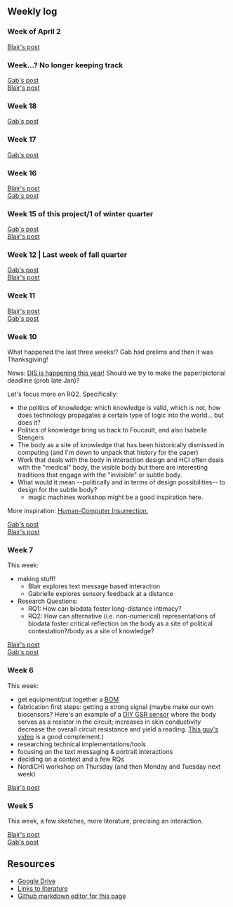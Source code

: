 ## Weekly log

### Week of April 2
[Blair's post](posts/blair_post_20200402.md)

### Week...? No longer keeping track
[Gab's post](posts/gab_post_3.4.21.md)    
[Blair's post](posts/blair_post_20210305.md)

### Week 18  
[Gab's post](posts/gab_post_wk19.md)  

### Week 17

[Gab's post](posts/gab_post_wk17.md)

### Week 16
[Blair's post](posts/blair_post_wk16.md)  
[Gab's post](posts/gab_post_wk16.md)

### Week 15 of this project/1 of winter quarter
[Gab's post](posts/gab_post_wk15.md)    
[Blair's post](posts/blair_post_wk15.md)

### Week 12 | Last week of fall quarter
[Gab's post](posts/gab_post_wk12.md)  
[Blair's post](posts/blair_post_wk12.md)

### Week 11
[Blair's post](posts/blair_post_wk11.md)  
[Gab's post](posts/gab_post_wk11.md)

### Week 10
What happened the last three weeks!? Gab had prelims and then it was Thanksgiving! 

News:
[DIS is happening this year!](https://dis.acm.org/2021/) Should we try to make the paper/pictorial deadline (prob late Jan)?

Let's focus more on RQ2. Specifically: 
- the politics of knowledge: which knowledge is valid, which is not, how does technology propagates a certain type of logic into the world... but does it?
- Politics of knowledge bring us back to Foucault, and also Isabelle Stengers
- The body as a site of knowledge that has been historically dismissed in computing (and I'm down to unpack that history for the paper)
- Work that deals with the body in interaction design and HCI often deals with the "medical" body, the visible body but there are interesting traditions that engage with the "invisible" or subtle body.
- What would it mean --politically and in terms of design possibilities-- to design for the subtle body?
  - magic machines workshop might be a good inspiration here.  

More inspiration: [Human-Computer Insurrection.](https://arxiv.org/pdf/1908.06167.pdf)

[Gab's post](posts/gab_post_wk10.md)  
[Blair's post](posts/blair_post_wk10.md)


### Week 7
This week:
- making stuff!
  - Blair explores text message based interaction
  - Gabrielle explores sensory feedback at  a distance
- Research Questions:
  - RQ1: How can biodata foster long-distance intimacy?
  - RQ2: How can alternative (i.e. non-numerical) representations of biodata foster critical reflection on the body as a site of political contestation?/body as a site of knowledge?

[Blair's post](posts/blair_post_wk7.md)     
[Gab's post](posts/gab_post_wk7.md)

### Week 6
This week: 
- get equipment/put together a [BOM](bom.md)
- fabrication first steps: getting a strong signal (maybe make our own biosensors? Here's an example of a [DIY GSR sensor](http://ftmedia.eu/diy-gsr-sensor/) where the body serves as a resistor in the circuit; increases in skin conductivity decrease the overall circuit resistance and yield a reading. [This guy's video](https://www.youtube.com/watch?v=ljVQpwVHpOo&feature=emb_logo) is a good complement.)
- researching technical implementations/tools
- focusing on the text messaging & portrait interactions
- deciding on a context and a few RQs
- NordiCHI workshop on Thursday (and then Monday and Tuesday next week)

[Blair's post](/posts/blair_post_wk6.md)


### Week 5
This week, a few sketches, more literature, precising an interaction.

[Blair's post](/posts/blair_post_wk5.md)  
[Gab's post](/posts/gab_post_wk5.md)

## Resources
- [Google Drive](https://drive.google.com/drive/u/0/folders/0ANOdHyxe8_6lUk9PVA)
- [Links to literature](https://github.com/bsubbaraman/ABSR/blob/gh-pages/literature.md)
- [Github markdown editor for this page](https://github.com/bsubbaraman/ABSR/edit/gh-pages/README.md)
